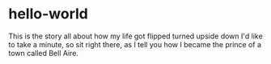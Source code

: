 # hello-world

This is the story all about how my life got flipped turned upside down
I'd like to take a minute, so sit right there, as I tell you how I became the prince of a town called Bell Aire. 
